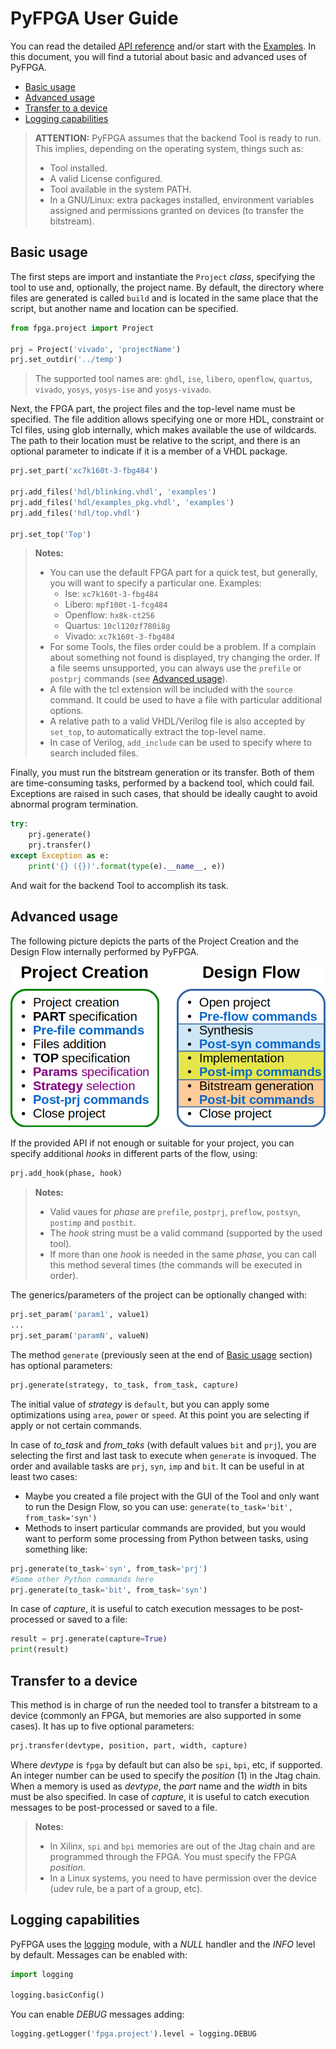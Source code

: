 # PyFPGA User Guide

You can read the detailed [API reference](api-reference.md) and/or start with
the [Examples](../examples). In this document, you will find a tutorial about
basic and advanced uses of PyFPGA.

* [Basic usage](#basic-usage)
* [Advanced usage](#advanced-usage)
* [Transfer to a device](#transfer-to-a-device)
* [Logging capabilities](#logging-capabilities)

> **ATTENTION:**
> PyFPGA assumes that the backend Tool is ready to run.
> This implies, depending on the operating system, things such as:
> * Tool installed.
> * A valid License configured.
> * Tool available in the system PATH.
> * In a GNU/Linux: extra packages installed, environment variables assigned
> and permissions granted on devices (to transfer the bitstream).

## Basic usage

The first steps are import and instantiate the `Project` *class*, specifying
the tool to use and, optionally, the project name. By default, the directory
where files are generated is called `build` and is located in the same place
that the script, but another name and location can be specified.

```py
from fpga.project import Project

prj = Project('vivado', 'projectName')
prj.set_outdir('../temp')
```

> The supported tool names are: `ghdl`, `ise`, `libero`, `openflow`, `quartus`,
> `vivado`, `yosys`, `yosys-ise` and `yosys-vivado`.

Next, the FPGA part, the project files and the top-level name must be
specified. The file addition allows specifying one or more HDL, constraint or
Tcl files, using glob internally, which makes available the use of wildcards.
The path to their location must be relative to the script, and there is an
optional parameter to indicate if it is a member of a VHDL package.

```py
prj.set_part('xc7k160t-3-fbg484')

prj.add_files('hdl/blinking.vhdl', 'examples')
prj.add_files('hdl/examples_pkg.vhdl', 'examples')
prj.add_files('hdl/top.vhdl')

prj.set_top('Top')
```

> **Notes:**
> * You can use the default FPGA part for a quick test, but generally, you
> will want to specify a particular one. Examples:
>     * Ise: `xc7k160t-3-fbg484`
>     * Libero: `mpf100t-1-fcg484`
>     * Openflow: `hx8k-ct256`
>     * Quartus: `10cl120zf780i8g`
>     * Vivado: `xc7k160t-3-fbg484`
> * For some Tools, the files order could be a problem.
> If a complain about something not found is displayed, try changing the
> order.
> If a file seems unsupported, you can always use the `prefile` or `postprj`
> commands (see [Advanced usage](#advanced-usage)).
> * A file with the tcl extension will be included with the `source` command.
> It could be used to have a file with particular additional options.
> * A relative path to a valid VHDL/Verilog file is also accepted by
> `set_top`, to automatically extract the top-level name.
> * In case of Verilog, `add_include` can be used to specify where to search
> included files.

Finally, you must run the bitstream generation or its transfer. Both of them
are time-consuming tasks, performed by a backend tool, which could fail.
Exceptions are raised in such cases, that should be ideally caught to avoid
abnormal program termination.

```py
try:
    prj.generate()
    prj.transfer()
except Exception as e:
    print('{} ({})'.format(type(e).__name__, e))
```

And wait for the backend Tool to accomplish its task.

## Advanced usage

The following picture depicts the parts of the Project Creation and the Design
Flow internally performed by PyFPGA.

![Tcl Structure](images/tcl-structure.png)

If the provided API if not enough or suitable for your project, you can
specify additional *hooks* in different parts of the flow, using:

```py
prj.add_hook(phase, hook)
```

> **Notes:**
> * Valid vaues for *phase* are `prefile`, `postprj`, `preflow`, `postsyn`,
> `postimp` and `postbit`.
> * The *hook* string must be a valid command (supported by the used tool).
> * If more than one *hook* is needed in the same *phase*, you can call this
> method several times (the commands will be executed in order).

The generics/parameters of the project can be optionally changed with:

```py
prj.set_param('param1', value1)
...
prj.set_param('paramN', valueN)
```

The method `generate` (previously seen at the end of
[Basic usage](#basic-usage) section) has optional parameters:

```py
prj.generate(strategy, to_task, from_task, capture)
```

The initial value of *strategy* is `default`, but you can apply some
optimizations using `area`, `power` or `speed`. At this point you are
selecting if apply or not certain commands.

In case of *to_task* and *from_taks* (with default values `bit` and `prj`),
you are selecting the first and last task to execute when `generate` is
invoqued. The order and available tasks are `prj`, `syn`, `imp` and `bit`.
It can be useful in at least two cases:
* Maybe you created a file project with the GUI of the Tool and only want to
run the Design Flow, so you can use: `generate(to_task='bit', from_task='syn')`
* Methods to insert particular commands are provided, but you would want to
perform some processing from Python between tasks, using something like:
```py
prj.generate(to_task='syn', from_task='prj')
#Some other Python commands here
prj.generate(to_task='bit', from_task='syn')
```

In case of *capture*, it is useful to catch execution messages to be
post-processed or saved to a file:
```py
result = prj.generate(capture=True)
print(result)
```

## Transfer to a device

This method is in charge of run the needed tool to transfer a bitstream to a
device (commonly an FPGA, but memories are also supported in some cases).
It has up to five optional parameters:

```py
prj.transfer(devtype, position, part, width, capture)
```

Where *devtype* is `fpga` by default but can also be `spi`, `bpi`, etc, if
supported. An integer number can be used to specify the *position* (1) in the
Jtag chain. When a memory is used as *devtype*, the *part* name and the
*width* in bits must be also specified. In case of *capture*, it is useful to
catch execution messages to be post-processed or saved to a file.

> **Notes:**
> * In Xilinx, `spi` and `bpi` memories are out of the Jtag chain and are
programmed through the FPGA. You must specify the FPGA *position*.
> * In a Linux systems, you need to have permission over the device
> (udev rule, be a part of a group, etc).

## Logging capabilities

PyFPGA uses the [logging](https://docs.python.org/3/library/logging.html)
module, with a *NULL* handler and the *INFO* level by default.
Messages can be enabled with:

```py
import logging

logging.basicConfig()
```

You can enable *DEBUG* messages adding:

```py
logging.getLogger('fpga.project').level = logging.DEBUG
```
